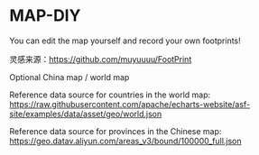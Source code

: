# MAP-DIY
You can edit the map yourself and record your own footprints!

灵感来源：https://github.com/muyuuuu/FootPrint

Optional China map / world map

Reference data source for countries in the world map: https://raw.githubusercontent.com/apache/echarts-website/asf-site/examples/data/asset/geo/world.json

Reference data source for provinces in the Chinese map: https://geo.datav.aliyun.com/areas_v3/bound/100000_full.json
